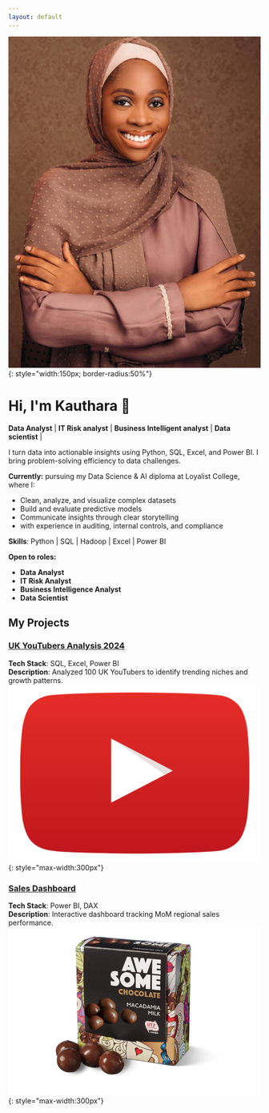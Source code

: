```yaml
---
layout: default
---
```


![Profile Picture](/assets/profile.jpeg){: style="width:150px; border-radius:50%"}

# Hi, I'm Kauthara 👋  

**Data Analyst** | **IT Risk analyst** | **Business Intelligent analyst** | **Data scientist** |

I turn  data into actionable insights using Python, SQL, Excel, and Power BI. 
I bring problem-solving efficiency to data challenges.

**Currently:** pursuing my Data Science & AI diploma at Loyalist College, where I:
- Clean, analyze, and visualize complex datasets
- Build and evaluate predictive models
- Communicate insights through clear storytelling
- with experience in auditing, internal controls, and compliance

**Skills**: Python | SQL | Hadoop | Excel | Power BI

**Open to roles:**  
- **Data Analyst**
- **IT Risk Analyst** 
- **Business Intelligence Analyst**  
- **Data Scientist** 

## My Projects

### [UK YouTubers Analysis 2024](https://github.com/kauthara-yakubu/top_uk_youtubers_2024)
**Tech Stack**: SQL, Excel, Power BI  
**Description**: Analyzed 100 UK YouTubers to identify trending niches and growth patterns.  
![Thumbnail](/assets/youtubers.png){: style="max-width:300px"}

### [Sales Dashboard](https://github.com/kauthara-yakubu/sales-dashboard)
**Tech Stack**: Power BI, DAX  
**Description**: Interactive dashboard tracking MoM regional sales performance.  
![Thumbnail](/assets/sales-dash.jpg){: style="max-width:300px"}

